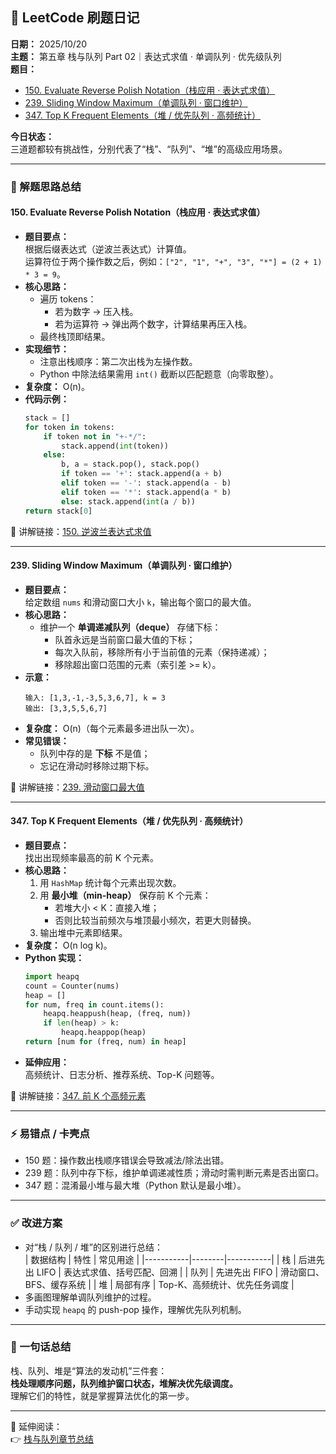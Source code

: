 ## 🧩 LeetCode 刷题日记  
**日期：** 2025/10/20  
**主题：** 第五章 栈与队列 Part 02｜表达式求值 · 单调队列 · 优先级队列  
**题目：**  
- [150. Evaluate Reverse Polish Notation（栈应用 · 表达式求值）](https://leetcode.com/problems/evaluate-reverse-polish-notation/)  
- [239. Sliding Window Maximum（单调队列 · 窗口维护）](https://leetcode.com/problems/sliding-window-maximum/)  
- [347. Top K Frequent Elements（堆 / 优先队列 · 高频统计）](https://leetcode.com/problems/top-k-frequent-elements/)  

**今日状态：**  
三道题都较有挑战性，分别代表了“栈”、“队列”、“堆”的高级应用场景。

---

### 🧠 解题思路总结

#### 150. Evaluate Reverse Polish Notation（栈应用 · 表达式求值）
- **题目要点：**  
  根据后缀表达式（逆波兰表达式）计算值。  
  运算符位于两个操作数之后，例如：`["2", "1", "+", "3", "*"] = (2 + 1) * 3 = 9`。  
- **核心思路：**
  - 遍历 tokens：  
    - 若为数字 → 压入栈。  
    - 若为运算符 → 弹出两个数字，计算结果再压入栈。  
  - 最终栈顶即结果。  
- **实现细节：**
  - 注意出栈顺序：第二次出栈为左操作数。  
  - Python 中除法结果需用 `int()` 截断以匹配题意（向零取整）。  
- **复杂度：** O(n)。  
- **代码示例：**
  ```python
  stack = []
  for token in tokens:
      if token not in "+-*/":
          stack.append(int(token))
      else:
          b, a = stack.pop(), stack.pop()
          if token == '+': stack.append(a + b)
          elif token == '-': stack.append(a - b)
          elif token == '*': stack.append(a * b)
          else: stack.append(int(a / b))
  return stack[0]
  ```

📎 讲解链接：[150. 逆波兰表达式求值](https://programmercarl.com/0150.%E9%80%86%E6%B3%A2%E5%85%B0%E8%A1%A8%E8%BE%BE%E5%BC%8F%E6%B1%82%E5%80%BC.html)

---

#### 239. Sliding Window Maximum（单调队列 · 窗口维护）
- **题目要点：**  
  给定数组 `nums` 和滑动窗口大小 `k`，输出每个窗口的最大值。  
- **核心思路：**
  - 维护一个 **单调递减队列（deque）** 存储下标：  
    - 队首永远是当前窗口最大值的下标；  
    - 每次入队前，移除所有小于当前值的元素（保持递减）；  
    - 移除超出窗口范围的元素（索引差 >= k）。  
- **示意：**
  ```
  输入: [1,3,-1,-3,5,3,6,7], k = 3
  输出: [3,3,5,5,6,7]
  ```
- **复杂度：** O(n)（每个元素最多进出队一次）。  
- **常见错误：**  
  - 队列中存的是 **下标** 不是值；  
  - 忘记在滑动时移除过期下标。  

📎 讲解链接：[239. 滑动窗口最大值](https://programmercarl.com/0239.%E6%BB%91%E5%8A%A8%E7%AA%97%E5%8F%A3%E6%9C%80%E5%A4%A7%E5%80%BC.html)

---

#### 347. Top K Frequent Elements（堆 / 优先队列 · 高频统计）
- **题目要点：**  
  找出出现频率最高的前 K 个元素。  
- **核心思路：**
  1. 用 `HashMap` 统计每个元素出现次数。  
  2. 用 **最小堆（min-heap）** 保存前 K 个元素：  
     - 若堆大小 < K：直接入堆；  
     - 否则比较当前频次与堆顶最小频次，若更大则替换。  
  3. 输出堆中元素即结果。  
- **复杂度：** O(n log k)。  
- **Python 实现：**
  ```python
  import heapq
  count = Counter(nums)
  heap = []
  for num, freq in count.items():
      heapq.heappush(heap, (freq, num))
      if len(heap) > k:
          heapq.heappop(heap)
  return [num for (freq, num) in heap]
  ```
- **延伸应用：**  
  高频统计、日志分析、推荐系统、Top-K 问题等。  

📎 讲解链接：[347. 前 K 个高频元素](https://programmercarl.com/0347.%E5%89%8DK%E4%B8%AA%E9%AB%98%E9%A2%91%E5%85%83%E7%B4%A0.html)

---

### ⚡ 易错点 / 卡壳点
- 150 题：操作数出栈顺序错误会导致减法/除法出错。  
- 239 题：队列中存下标，维护单调递减性质；滑动时需判断元素是否出窗口。  
- 347 题：混淆最小堆与最大堆（Python 默认是最小堆）。  

---

### ✅ 改进方案
- 对“栈 / 队列 / 堆”的区别进行总结：  
  | 数据结构 | 特性 | 常见用途 |
  |-----------|--------|-----------|
  | 栈 | 后进先出 LIFO | 表达式求值、括号匹配、回溯 |
  | 队列 | 先进先出 FIFO | 滑动窗口、BFS、缓存系统 |
  | 堆 | 局部有序 | Top-K、高频统计、优先任务调度 |
- 多画图理解单调队列维护的过程。  
- 手动实现 `heapq` 的 push-pop 操作，理解优先队列机制。  

---

### 💬 一句话总结
栈、队列、堆是“算法的发动机”三件套：  
**栈处理顺序问题，队列维护窗口状态，堆解决优先级调度。**  
理解它们的特性，就是掌握算法优化的第一步。

---

📘 延伸阅读：  
👉 [栈与队列章节总结](https://programmercarl.com/%E6%A0%88%E4%B8%8E%E9%98%9F%E5%88%97%E6%80%BB%E7%BB%93.html)
